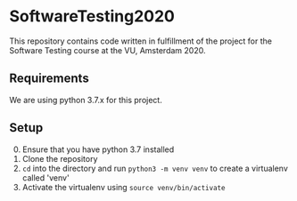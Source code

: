 # SoftwareTesting2020

This repository contains code written in fulfillment of the project for the
Software Testing course at the VU, Amsterdam 2020.

## Requirements

We are using python 3.7.x for this project.

## Setup

0. Ensure that you have python 3.7 installed
1. Clone the repository
2. `cd` into the directory and run `python3 -m venv venv` to create
   a virtualenv called 'venv'
3. Activate the virtualenv using `source venv/bin/activate`
